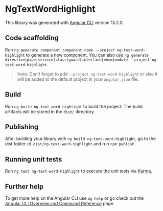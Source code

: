 # NgTextWordHighlight

This library was generated with [Angular CLI](https://github.com/angular/angular-cli) version 15.2.0.

## Code scaffolding

Run `ng generate component component-name --project ng-text-word-highlight` to generate a new component. You can also use `ng generate directive|pipe|service|class|guard|interface|enum|module --project ng-text-word-highlight`.
> Note: Don't forget to add `--project ng-text-word-highlight` or else it will be added to the default project in your `angular.json` file. 

## Build

Run `ng build ng-text-word-highlight` to build the project. The build artifacts will be stored in the `dist/` directory.

## Publishing

After building your library with `ng build ng-text-word-highlight`, go to the dist folder `cd dist/ng-text-word-highlight` and run `npm publish`.

## Running unit tests

Run `ng test ng-text-word-highlight` to execute the unit tests via [Karma](https://karma-runner.github.io).

## Further help

To get more help on the Angular CLI use `ng help` or go check out the [Angular CLI Overview and Command Reference](https://angular.io/cli) page.
